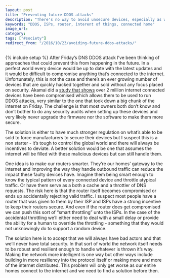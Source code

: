 ```yaml
---
layout: post
title: "Preventing future DDOS attacks"
description: "There's no way to avoid unsecure devices, especially as we move to the internet of things, and we need to figure a way to make our infrastructure more resilient. One way is to make our routes to the internet - routers and ISPs - more intelligent."
keywords: "DDOS, ISPs, router, interent of things, connected home"
image_url:
category:
tags: ["#society"]
redirect_from: "/2016/10/23/avoiding-future-ddos-attacks/"
---
```

{% include setup %}
After Friday’s DNS DDOS attack I’ve been thinking of approaches that could prevent this from happening in the future. In a perfect world every device would be up to date with the latest updates and it would be difficult to compromise anything that’s connected to the internet. Unfortunately, this is not the case and there’s an ever growing number of devices that are quickly hacked together and sold without any focus placed on security. Akamai did a [study that shows](https://www.wired.com/2016/10/akamai-finds-longtime-security-flaw-2-million-devices/) over 2 million internet connected devices have been compromised which allows them to be used to run DDOS attacks, very similar to the one that took down a big chunk of the internet on Friday. The challenge is that most owners both don’t know and don’t bother to do any security audits when setting up these devices and very likely never upgrade the firmware nor the software to make them more secure.

The solution is either to have much stronger regulation on what’s able to be sold to force manufacturers to secure their devices but I suspect this is a non starter - it’s tough to control the global world and there will always be incentives to deviate. A better solution would be one that assumes the internet will be filled with these malicious devices but can still handle them.

One idea is to make our routers smarter. They’re our homes’ gateway to the internet and improving the way they handle outbound traffic can reduce the impact these faulty devices have. Imagine them being smart enough to know the typical pattern of every connected device and throttle atypical traffic. Or have them serve as a both a cache and a throttler of DNS requests. The risk here is that the router itself becomes compromised or ends up accidentally rejecting valid traffic. I suspect most people have a router that was given to them by their ISP and ISPs have a strong incentive to keep their routers secure. And even if the router does get compromised we can push this sort of “smart throttling” unto the ISPs. In the case of the accidental throttling we’ll either need to deal with a small delay or provide the ability for a human to override the throttling - something that they would not unknowingly do to support a random device.

The solution here is to accept that we will always have bad actors and that we’ll never have total security. In that sort of world the network itself needs to be robust and resilient enough to handle whatever is thrown it’s way. Making the network more intelligent is one way but other ways include building in more resiliency into the protocol itself or making more and more of the internet distributed. This problem will only get worse as our entire homes connect to the internet and we need to find a solution before then.
